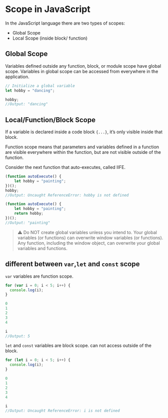 
# Scope in JavaScript

In the JavaScript language there are two types of scopes:

-   Global Scope
-   Local Scope (inside block/ function)

## Global Scope
Variables defined outside any function, block, or module scope have global scope.
Variables in global scope can be accessed from everywhere in the application.
```javascript
// Initialize a global variable
let hobby = "dancing";

hobby;
//Output: "dancing"
```

## Local/Function/Block Scope

If a variable is declared inside a code block `{...}`, it’s only visible inside that block.

Function scope means that parameters and variables defined in a function are visible everywhere within the function, but are not visible outside of the function.

Consider the next function that auto-executes, called IIFE.
```javascript
(function autoExecute() {
    let hobby = "painting";
})();
hobby;
//Output: Uncaught ReferenceError: hobby is not defined
```
```javascript
(function autoExecute() {
    let hobby = "painting";
    return hobby;
})();
//Output: "painting"
```

> :warning: 
Do NOT create global variables unless you intend to.
Your global variables (or functions) can overwrite window variables (or functions).  
Any function, including the window object, can overwrite your global variables and functions.


</aside>

## different between `var`,`let` and `const` scope
`var` variables are function scope.
```javascript
for (var i = 0; i < 5; i++) {
  console.log(i);
}

0
1
2
3
4

i
//Output: 5
```
`let` and `const` variables are block scope. can not access outside of the block.
```javascript
for (let i = 0; i < 5; i++) {
  console.log(i);
}

0
1
2
3
4

i
//Output: Uncaught ReferenceError: i is not defined
```
<!--stackedit_data:
eyJoaXN0b3J5IjpbLTEyMTUyNDc1ODddfQ==
-->